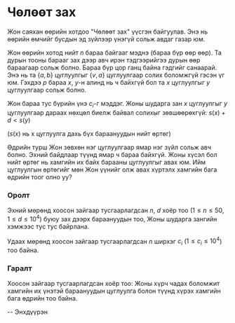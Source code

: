 Чөлөөт зах
==========
Жон саяхан өөрийн хотдоо "Чөлөөт зах" үүсгэн байгуулав. Энэ нь өөрийн өмчийг
бусдын эд зүйлээр үнэгүй сольж авдаг газар юм.

Жон өөрийн хотод нийт $n$ бараа байгааг мэднэ (бараа бүр өөр өөр). Та дурын
тооны барааг зах дээр авч ирэн тэдгээрийгээ дурын өөр бараагаар сольж болно.
Бараа бүр цор ганц байна гэдгийг санаарай. Энэ нь та $\{a, b\}$ цуглуулгыг $\{v, a\}$
цуглуулгаар солих боломжгүй гэсэн үг юм. Гэхдээ $p$ бараа $x$, $y$-н алинд нь ч
байхгүй бол та $x$ цуглуулгыг $y$ цуглуулгаар сольж болно.

Жон бараа тус бүрийн үнэ $c_i$-г мэддэг. Жоны шударга зан $x$ цуглуулгыг $y$
цуглуулгаар дараах нөхцөл биелж байвал солихыг зөвшөөрөхгүй: $s(x) + d < s(y)$

($s(x)$ нь х цуглуулга дахь бүх бараануудын нийт өртөг)

Өдрийн турш Жон зөвхөн нэг цуглуулгаар ямар нэг зүйл сольж авч болно. Эхний
байдлаар түүнд ямар ч бараа байхгүй. Жоны хүсэл бол нийт өртөг нь хамгийн их
байх барааны цуглуулгыг авах юм. Ийм цуглуулгын өртөгийг мөн Жон үүнийг олж авах
хүртэлх хамгийн бага өдрийн тоог олно уу?


### Оролт
Эхний мөрөнд хоосон зайгаар тусгаарлагдсан $n$, $d$ хоёр тоо
($1 ≤ n ≤ 50$, $1 ≤ d ≤ 10^4$) буюу зах дээрх бараануудын тоо, Жоны шударга
зангийн хэмжээс тус тус байрлана.

Удаах мөрөнд хоосон зайгаар тусгаарлагдсан $n$ ширхэг $c_i$ ($1 ≤ c_i ≤ 10^4$)
тоо байна.


### Гаралт
Хоосон зайгаар тусгаарлагдсан хоёр тоо: Жоны хүрч чадах боломжит хамгийн их
үнэтэй бараануудын цуглуулга болон түүнд хүрэх хамгийн бага өдрийн тоо байна.

-- Энхдүүрэн
